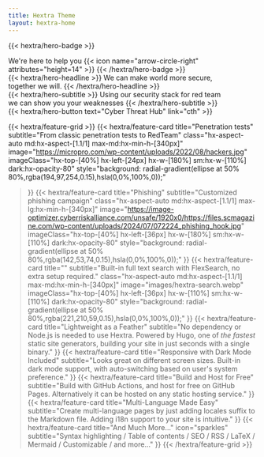 ```yaml
---
title: Hextra Theme
layout: hextra-home
---
```


{{< hextra/hero-badge >}}
  <div class="hx-w-2 hx-h-2 hx-rounded-full hx-bg-primary-400"></div>
  <span>We're here to help you</span>
  {{< icon name="arrow-circle-right" attributes="height=14" >}}
{{< /hextra/hero-badge >}}

<div class="hx-mt-6 hx-mb-6">
{{< hextra/hero-headline >}}
  We can make world more secure,&nbsp;<br class="sm:hx-block hx-hidden" />together we will.
{{< /hextra/hero-headline >}}
</div>

<div class="hx-mb-12">
{{< hextra/hero-subtitle >}}
  Using our security stack for red team&nbsp;<br class="sm:hx-block hx-hidden" />we can show you your weaknesses 
{{< /hextra/hero-subtitle >}}
</div>

<div class="hx-mb-6">
{{< hextra/hero-button text="Cyber Threat Hub" link="cth" >}}
</div>

<div class="hx-mt-6"></div>

{{< hextra/feature-grid >}}
  {{< hextra/feature-card
    title="Penetration tests"
    subtitle="From classic penetration tests to RedTeam"
    class="hx-aspect-auto md:hx-aspect-[1.1/1] max-md:hx-min-h-[340px]"
    image="https://micropro.com/wp-content/uploads/2022/08/hackers.jpg"
    imageClass="hx-top-[40%] hx-left-[24px] hx-w-[180%] sm:hx-w-[110%] dark:hx-opacity-80"
    style="background: radial-gradient(ellipse at 50% 80%,rgba(194,97,254,0.15),hsla(0,0%,100%,0));"
  >}}
  {{< hextra/feature-card
    title="Phishing"
    subtitle="Customized phishing campaign"
    class="hx-aspect-auto md:hx-aspect-[1.1/1] max-lg:hx-min-h-[340px]"
    image="https://image-optimizer.cyberriskalliance.com/unsafe/1920x0/https://files.scmagazine.com/wp-content/uploads/2024/07/072224_phishing_hook.jpg"
    imageClass="hx-top-[40%] hx-left-[36px] hx-w-[180%] sm:hx-w-[110%] dark:hx-opacity-80"
    style="background: radial-gradient(ellipse at 50% 80%,rgba(142,53,74,0.15),hsla(0,0%,100%,0));"
  >}}
  {{< hextra/feature-card
    title=""
    subtitle="Built-in full text search with FlexSearch, no extra setup required."
    class="hx-aspect-auto md:hx-aspect-[1.1/1] max-md:hx-min-h-[340px]"
    image="images/hextra-search.webp"
    imageClass="hx-top-[40%] hx-left-[36px] hx-w-[110%] sm:hx-w-[110%] dark:hx-opacity-80"
    style="background: radial-gradient(ellipse at 50% 80%,rgba(221,210,59,0.15),hsla(0,0%,100%,0));"
  >}}
  {{< hextra/feature-card
    title="Lightweight as a Feather"
    subtitle="No dependency or Node.js is needed to use Hextra. Powered by Hugo, one of *the fastest* static site generators, building your site in just seconds with a single binary."
  >}}
  {{< hextra/feature-card
    title="Responsive with Dark Mode Included"
    subtitle="Looks great on different screen sizes. Built-in dark mode support, with auto-switching based on user's system preference."
  >}}
  {{< hextra/feature-card
    title="Build and Host for Free"
    subtitle="Build with GitHub Actions, and host for free on GitHub Pages. Alternatively it can be hosted on any static hosting service."
  >}}
  {{< hextra/feature-card
    title="Multi-Language Made Easy"
    subtitle="Create multi-language pages by just adding locales suffix to the Markdown file. Adding i18n support to your site is intuitive."
  >}}
  {{< hextra/feature-card
    title="And Much More..."
    icon="sparkles"
    subtitle="Syntax highlighting / Table of contents / SEO / RSS / LaTeX / Mermaid / Customizable / and more..."
  >}}
{{< /hextra/feature-grid >}}
